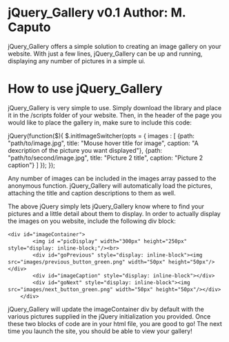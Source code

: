 jQuery_Gallery v0.1
Author: M. Caputo
==============

jQuery_Gallery offers a simple solution to creating an image gallery on your website. With just a few lines,
jQuery_Gallery can be up and running, displaying any number of pictures in a simple ui.


How to use jQuery_Gallery
==============
jQuery_Gallery is very simple to use. Simply download the library and place it in the /scripts folder of your website.
Then, in the header of the page you would like to place the gallery in, make sure to include this code:

  jQuery(function($){
		$.initImageSwitcher(opts = {
			images : [  {path: "path/to/image.jpg", title: "Mouse hover title for image", caption: "A dexcription of the picture you want displayed"},
				{path: "path/to/second/image.jpg", title: "Picture 2 title", caption: "Picture 2 caption"}
			]
		});
	});
  
  Any number of images can be included in the images array passed to the anonymous  function. jQuery_Gallery will automatically load the pictures, attaching
  the title and caption descriptions to them as well.
  
  The above jQuery simply lets jQuery_Gallery know where to find your pictures and a little detail about them to display. In order to actually display
  the images on you website, include the following div block:
  
    <div id="imageContainer">
			<img id ="picDisplay" width="300px" height="250px" style="display: inline-block;"/><br>
			<div id="goPrevious" style="display: inline-block"><img src="images/previous_button_green.png" width="50px" height="50px"/></div>
			<div id="imageCaption" style="display: inline-block"></div>
			<div id="goNext" style="display: inline-block"><img src="images/next_button_green.png" width="50px" height="50px"/></div>
		</div>
    
  jQuery_Gallery will update the imageContainer div by default with the various pictures supplied in the jQuery initialization you provided. Once these two
  blocks of code are in your html file, you are good to go! The next time you launch the site, you should be able to view your gallery!

